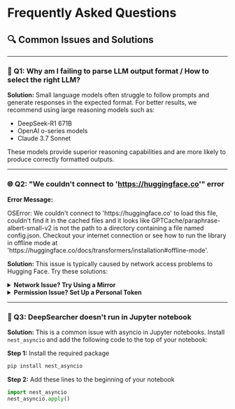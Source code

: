 # Frequently Asked Questions

## 🔍 Common Issues and Solutions

---

### 💬 Q1: Why am I failing to parse LLM output format / How to select the right LLM?

<div class="faq-answer">
<p><strong>Solution:</strong> Small language models often struggle to follow prompts and generate responses in the expected format. For better results, we recommend using large reasoning models such as:</p>

<ul>
  <li>DeepSeek-R1 671B</li>
  <li>OpenAI o-series models</li>
  <li>Claude 3.7 Sonnet</li>
</ul>

<p>These models provide superior reasoning capabilities and are more likely to produce correctly formatted outputs.</p>
</div>

---

### 🌐 Q2: "We couldn't connect to 'https://huggingface.co'" error

<div class="faq-answer">
<p><strong>Error Message:</strong></p>
<div class="error-message">
OSError: We couldn't connect to 'https://huggingface.co' to load this file, couldn't find it in the cached files and it looks like GPTCache/paraphrase-albert-small-v2 is not the path to a directory containing a file named config.json.
Checkout your internet connection or see how to run the library in offline mode at 'https://huggingface.co/docs/transformers/installation#offline-mode'.
</div>

<p><strong>Solution:</strong> This issue is typically caused by network access problems to Hugging Face. Try these solutions:</p>

<details>
<summary><strong>Network Issue? Try Using a Mirror</strong></summary>

```bash
export HF_ENDPOINT=https://hf-mirror.com
```
</details>

<details>
<summary><strong>Permission Issue? Set Up a Personal Token</strong></summary>

```bash
export HUGGING_FACE_HUB_TOKEN=xxxx
```
</details>
</div>

---

### 📓 Q3: DeepSearcher doesn't run in Jupyter notebook

<div class="faq-answer">
<p><strong>Solution:</strong> This is a common issue with asyncio in Jupyter notebooks. Install <code>nest_asyncio</code> and add the following code to the top of your notebook:</p>

<div class="code-steps">
<p><strong>Step 1:</strong> Install the required package</p>

```bash
pip install nest_asyncio
```

<p><strong>Step 2:</strong> Add these lines to the beginning of your notebook</p>

```python
import nest_asyncio
nest_asyncio.apply()
```
</div>
</div>
</div> 